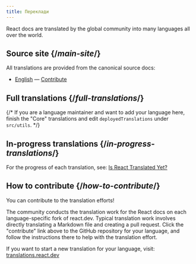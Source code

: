 ```yaml
---
title: Переклади
---
```


<Intro>

React docs are translated by the global community into many languages all over the world.

</Intro>

## Source site {/*main-site*/}

All translations are provided from the canonical source docs:

- [English](https://react.dev/) &mdash; [Contribute](https://github.com/reactjs/react.dev/)

## Full translations {/*full-translations*/}

{/* If you are a language maintainer and want to add your language here, finish the "Core" translations and edit `deployedTranslations` under `src/utils`. */}

<LanguageList progress="complete" />

## In-progress translations {/*in-progress-translations*/}

For the progress of each translation, see: [Is React Translated Yet?](https://translations.react.dev/)

<LanguageList progress="in-progress" />

## How to contribute {/*how-to-contribute*/}

You can contribute to the translation efforts! 

The community conducts the translation work for the React docs on each language-specific fork of react.dev. Typical translation work involves directly translating a Markdown file and creating a pull request. Click the "contribute" link above to the GitHub repository for your language, and follow the instructions there to help with the translation effort.

If you want to start a new translation for your language, visit: [translations.react.dev](https://github.com/reactjs/translations.react.dev)